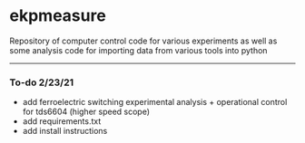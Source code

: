 # ekpmeasure
Repository of computer control code for various experiments as well as some analysis code for importing data from various tools into python

---

### To-do 2/23/21
- add ferroelectric switching experimental analysis + operational control for tds6604 (higher speed scope)
- add requirements.txt 
- add install instructions  
